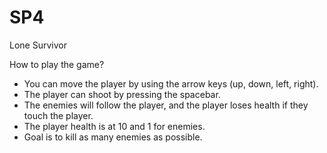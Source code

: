 # SP4
Lone Survivor

How to play the game?

- You can move the player by using the arrow keys (up, down, left, right).
- The player can shoot by pressing the spacebar.
- The enemies will follow the player, and the player loses health if they touch the player. 
- The player health is at 10 and 1 for enemies. 
- Goal is to kill as many enemies as possible. 

